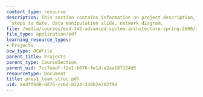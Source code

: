 ```yaml
---
content_type: resource
description: This section contains information on project description, data sources,
  steps to date, data manipulation slide, network diagram.
file: /media/courses/esd-342-advanced-system-architecture-spring-2006/aedff6d8dd76cc6db224249b2e782f9d_pres1_team_struc.pdf
file_type: application/pdf
learning_resource_types:
- Projects
ocw_type: OCWFile
parent_title: Projects
parent_type: CourseSection
parent_uid: 7cc7aadf-f2e1-b076-fe1d-e2aa187324d5
resourcetype: Document
title: pres1_team_struc.pdf
uid: aedff6d8-dd76-cc6d-b224-249b2e782f9d
---
```

